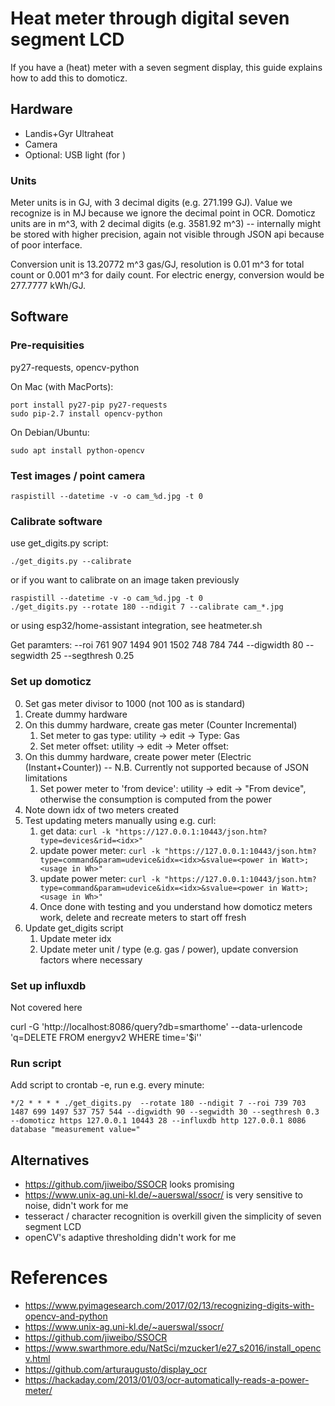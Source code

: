 # Heat meter through digital seven segment LCD

If you have a (heat) meter with a seven segment display, this guide explains how to add this to domoticz.

## Hardware

- Landis+Gyr Ultraheat
- Camera
- Optional: USB light (for )

### Units

Meter units is in GJ, with 3 decimal digits (e.g. 271.199 GJ). Value we recognize is in MJ because we ignore the decimal point in OCR. Domoticz units are in m^3, with 2 decimal digits (e.g. 3581.92 m^3) -- internally might be stored with higher precision, again not visible through JSON api because of poor interface.

Conversion unit is 13.20772 m^3 gas/GJ, resolution is 0.01 m^3 for total count or 0.001 m^3 for daily count. For electric energy, conversion would be 277.7777 kWh/GJ.

## Software

### Pre-requisities

py27-requests, opencv-python

On Mac (with MacPorts):

    port install py27-pip py27-requests
    sudo pip-2.7 install opencv-python

On Debian/Ubuntu:

    sudo apt install python-opencv

### Test images / point camera

    raspistill --datetime -v -o cam_%d.jpg -t 0

### Calibrate software

use get_digits.py script: 

    ./get_digits.py --calibrate

or if you want to calibrate on an image taken previously

    raspistill --datetime -v -o cam_%d.jpg -t 0
    ./get_digits.py --rotate 180 --ndigit 7 --calibrate cam_*.jpg

or using esp32/home-assistant integration, see heatmeter.sh

Get paramters:
    --roi 761 907 1494 901 1502 748 784 744
    --digwidth 80
    --segwidth 25
    --segthresh 0.25


### Set up domoticz

0. Set gas meter divisor to 1000 (not 100 as is standard)
1. Create dummy hardware
2. On this dummy hardware, create gas meter (Counter Incremental)
   1. Set meter to gas type: utility -> edit -> Type: Gas
   2. Set meter offset: utility -> edit -> Meter offset: <fill in>
3. On this dummy hardware, create power meter (Electric (Instant+Counter)) -- N.B. Currently not supported because of JSON limitations
   1. Set power meter to 'from device': utility -> edit -> "From device", otherwise the consumption is computed from the power
4. Note down idx of two meters created
5. Test updating meters manually using e.g. curl:
   1. get data: `curl -k "https://127.0.0.1:10443/json.htm?type=devices&rid=<idx>"`
   2. update power meter: `curl -k "https://127.0.0.1:10443/json.htm?type=command&param=udevice&idx=<idx>&svalue=<power in Watt>;<usage in Wh>"`
   3. update power meter: `curl -k "https://127.0.0.1:10443/json.htm?type=command&param=udevice&idx=<idx>&svalue=<power in Watt>;<usage in Wh>"`
   4. Once done with testing and you understand how domoticz meters work, delete and recreate meters to start off fresh
6. Update get_digits script
   1. Update meter idx
   2. Update meter unit / type (e.g. gas / power), update conversion factors where necessary

### Set up influxdb

Not covered here

curl -G 'http://localhost:8086/query?db=smarthome' --data-urlencode 'q=DELETE FROM energyv2 WHERE time=\'$i\''

### Run script

Add script to crontab -e, run e.g. every minute:

    */2 * * * * ./get_digits.py  --rotate 180 --ndigit 7 --roi 739 703 1487 699 1497 537 757 544 --digwidth 90 --segwidth 30 --segthresh 0.3 --domoticz https 127.0.0.1 10443 28 --influxdb http 127.0.0.1 8086 database "measurement value="

## Alternatives

- https://github.com/jiweibo/SSOCR looks promising
- https://www.unix-ag.uni-kl.de/~auerswal/ssocr/ is very sensitive to noise, didn't work for me
- tesseract / character recognition is overkill given the simplicity of seven segment LCD
- openCV's adaptive thresholding didn't work for me

# References

- https://www.pyimagesearch.com/2017/02/13/recognizing-digits-with-opencv-and-python
- https://www.unix-ag.uni-kl.de/~auerswal/ssocr/
- https://github.com/jiweibo/SSOCR
- https://www.swarthmore.edu/NatSci/mzucker1/e27_s2016/install_opencv.html
- https://github.com/arturaugusto/display_ocr
- https://hackaday.com/2013/01/03/ocr-automatically-reads-a-power-meter/